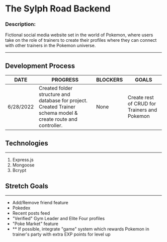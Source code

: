 # The Sylph Road Backend

### Description:
Fictional social media website set in the world of Pokemon, where users take on the role of trainers to create their profiles where they can connect with other trainers in the Pokemon universe.

***

## Development Process
DATE | PROGRESS | BLOCKERS | GOALS |
----- | ----- | ----- | ----- |
6/28/2022 | Created folder structure and database for project. Created Trainer schema model & create route and controller. | None | Create rest of CRUD for Trainers and Pokemon |


## Technologies
***
1. Express.js
2. Mongoose
3. Bcrypt

## Stretch Goals
***
- Add/Remove friend feature
- Pokedex
- Recent posts feed
- "Verified" Gym Leader and Elite Four profiles
- "Poke Market" feature
- ** If possible, integrate "game" system which rewards Pokemon in trainer's party with extra EXP points for level up